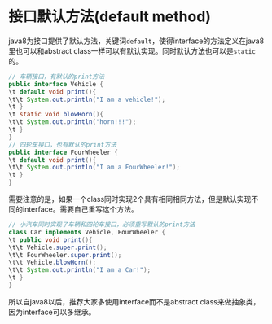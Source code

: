 接口默认方法(default method)
===

java8为接口提供了默认方法，关键词`default`，使得interface的方法定义在java8里也可以和abstract class一样可以有默认实现。同时默认方法也可以是`static`的。
```java
// 车辆接口，有默认的print方法
public interface Vehicle {
\t default void print(){
\t\t System.out.println("I am a vehicle!");
\t }
\t static void blowHorn(){
\t\t System.out.println("horn!!!");
\t }
}
// 四轮车接口，也有默认的print方法
public interface FourWheeler {
\t default void print(){
\t\t System.out.println("I am a FourWheeler!");
\t }
}
```
需要注意的是，如果一个class同时实现2个具有相同相同方法，但是默认实现不同的interface。需要自己重写这个方法。
```java
// 小汽车同时实现了车辆和四轮车接口，必须重写默认的print方法
class Car implements Vehicle, FourWheeler {
\t public void print(){
\t\t Vehicle.super.print();
\t\t FourWheeler.super.print();
\t\t Vehicle.blowHorn();
\t\t System.out.println("I am a Car!");
\t }
}
```
所以自java8以后，推荐大家多使用interface而不是abstract class来做抽象类，因为interface可以多继承。